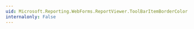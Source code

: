 ```yaml
---
uid: Microsoft.Reporting.WebForms.ReportViewer.ToolBarItemBorderColor
internalonly: False
---
```

